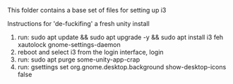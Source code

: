 This folder contains a base set of files for setting up i3


Instructions for 'de-fuckifing' a fresh unity install

1. run: sudo apt update && sudo apt upgrade -y && sudo apt install i3 feh xautolock gnome-settings-daemon
2. reboot and select i3 from the login interface, login
3. run: sudo apt purge some-unity-app-crap
4. run: gsettings set org.gnome.desktop.background show-desktop-icons false